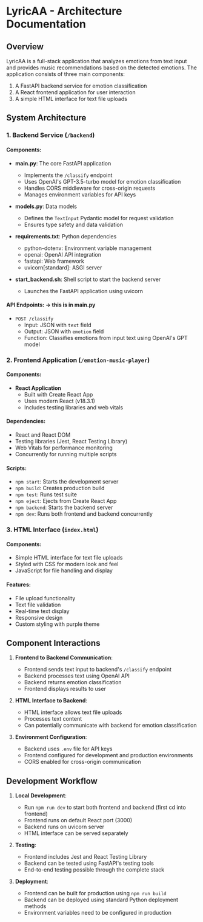 # LyricAA - Architecture Documentation

## Overview
LyricAA is a full-stack application that analyzes emotions from text input and provides music recommendations based on the detected emotions. The application consists of three main components:
1. A FastAPI backend service for emotion classification
2. A React frontend application for user interaction
3. A simple HTML interface for text file uploads




## System Architecture

### 1. Backend Service (`/backend`)

#### Components:
- **main.py**: The core FastAPI application
  - Implements the `/classify` endpoint
  - Uses OpenAI's GPT-3.5-turbo model for emotion classification
  - Handles CORS middleware for cross-origin requests
  - Manages environment variables for API keys

- **models.py**: Data models
  - Defines the `TextInput` Pydantic model for request validation
  - Ensures type safety and data validation

- **requirements.txt**: Python dependencies
  - python-dotenv: Environment variable management
  - openai: OpenAI API integration
  - fastapi: Web framework
  - uvicorn[standard]: ASGI server

- **start_backend.sh**: Shell script to start the backend server
  - Launches the FastAPI application using uvicorn

#### API Endpoints: -> this is in main.py
- `POST /classify`
  - Input: JSON with `text` field
  - Output: JSON with `emotion` field
  - Function: Classifies emotions from input text using OpenAI's GPT model




### 2. Frontend Application (`/emotion-music-player`)

#### Components:
- **React Application**
  - Built with Create React App
  - Uses modern React (v18.3.1)
  - Includes testing libraries and web vitals

#### Dependencies:
- React and React DOM
- Testing libraries (Jest, React Testing Library)
- Web Vitals for performance monitoring
- Concurrently for running multiple scripts

#### Scripts:
- `npm start`: Starts the development server
- `npm build`: Creates production build
- `npm test`: Runs test suite
- `npm eject`: Ejects from Create React App
- `npm backend`: Starts the backend server
- `npm dev`: Runs both frontend and backend concurrently




### 3. HTML Interface (`index.html`)

#### Components:
- Simple HTML interface for text file uploads
- Styled with CSS for modern look and feel
- JavaScript for file handling and display

#### Features:
- File upload functionality
- Text file validation
- Real-time text display
- Responsive design
- Custom styling with purple theme




## Component Interactions

1. **Frontend to Backend Communication**:
   - Frontend sends text input to backend's `/classify` endpoint
   - Backend processes text using OpenAI API
   - Backend returns emotion classification
   - Frontend displays results to user

2. **HTML Interface to Backend**:
   - HTML interface allows text file uploads
   - Processes text content
   - Can potentially communicate with backend for emotion classification

3. **Environment Configuration**:
   - Backend uses `.env` file for API keys
   - Frontend configured for development and production environments
   - CORS enabled for cross-origin communication




## Development Workflow

1. **Local Development**:
   - Run `npm run dev` to start both frontend and backend (first cd into frontend)
   - Frontend runs on default React port (3000)
   - Backend runs on uvicorn server
   - HTML interface can be served separately

2. **Testing**:
   - Frontend includes Jest and React Testing Library
   - Backend can be tested using FastAPI's testing tools
   - End-to-end testing possible through the complete stack

3. **Deployment**:
   - Frontend can be built for production using `npm run build`
   - Backend can be deployed using standard Python deployment methods
   - Environment variables need to be configured in production





